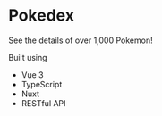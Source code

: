 # Pokedex
See the details of over 1,000 Pokemon!

Built using
- Vue 3
- TypeScript
- Nuxt
- RESTful API 